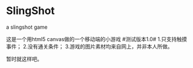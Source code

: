 # SlingShot
a slingshot game

这是一个用html5 canvas做的一个移动端的小游戏
#测试版本1.0#
1.只支持触摸事件；
2.没有通关条件；
3.游戏的图片素材均来自网上，并非本人所做。

暂时就这样吧。